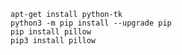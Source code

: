     apt-get install python-tk
    python3 -m pip install --upgrade pip
    pip install pillow
    pip3 install pillow
